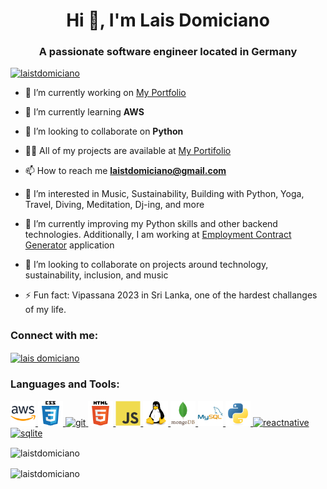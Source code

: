<!---
laistdomiciano/laistdomiciano is a ✨ special ✨ repository because its `README.md` (this file) appears on your GitHub profile.
You can click the Preview link to take a look at your changes.
--->

<h1 align="center">Hi 👋, I'm Lais Domiciano</h1>
<h3 align="center">A passionate software engineer located in Germany</h3>

<p align="left"> <a href="https://github.com/ryo-ma/github-profile-trophy"><img src="https://github-profile-trophy.vercel.app/?username=laistdomiciano" alt="laistdomiciano" /></a> </p>

- 🔭 I’m currently working on [My Portfolio](https://github.com/laistdomiciano/portfolio)

- 🌱 I’m currently learning **AWS**

- 👯 I’m looking to collaborate on **Python**

- 👨‍💻 All of my projects are available at [My Portifolio](https://laistdomiciano.github.io/portfolio/)

- 📫 How to reach me **laistdomiciano@gmail.com**

- 👀 I’m interested in Music, Sustainability, Building with Python, Yoga, Travel, Diving, Meditation, Dj-ing, and more
    
- 🌱 I’m currently improving my Python skills and other backend technologies. Additionally, I am working at [Employment Contract Generator](https://github.com/laistdomiciano/employment-contract-generator) application
  
- 💞️ I’m looking to collaborate on projects around technology, sustainability, inclusion, and music

- ⚡ Fun fact: Vipassana 2023 in Sri Lanka, one of the hardest challanges of my life.

<h3 align="left">Connect with me:</h3>
<p align="left">
<a href="https://www.linkedin.com/in/lais-trevizan-domiciano/" target="blank"><img align="center" src="https://raw.githubusercontent.com/rahuldkjain/github-profile-readme-generator/master/src/images/icons/Social/linked-in-alt.svg" alt="lais domiciano" height="30" width="40" /></a>
</p>

<h3 align="left">Languages and Tools:</h3>
<p align="left"> <a href="https://aws.amazon.com" target="_blank" rel="noreferrer"> <img src="https://raw.githubusercontent.com/devicons/devicon/master/icons/amazonwebservices/amazonwebservices-original-wordmark.svg" alt="aws" width="40" height="40"/> </a> <a href="https://www.w3schools.com/css/" target="_blank" rel="noreferrer"> <img src="https://raw.githubusercontent.com/devicons/devicon/master/icons/css3/css3-original-wordmark.svg" alt="css3" width="40" height="40"/> </a> <a href="https://git-scm.com/" target="_blank" rel="noreferrer"> <img src="https://www.vectorlogo.zone/logos/git-scm/git-scm-icon.svg" alt="git" width="40" height="40"/> </a> <a href="https://www.w3.org/html/" target="_blank" rel="noreferrer"> <img src="https://raw.githubusercontent.com/devicons/devicon/master/icons/html5/html5-original-wordmark.svg" alt="html5" width="40" height="40"/> </a> <a href="https://developer.mozilla.org/en-US/docs/Web/JavaScript" target="_blank" rel="noreferrer"> <img src="https://raw.githubusercontent.com/devicons/devicon/master/icons/javascript/javascript-original.svg" alt="javascript" width="40" height="40"/> </a> <a href="https://www.linux.org/" target="_blank" rel="noreferrer"> <img src="https://raw.githubusercontent.com/devicons/devicon/master/icons/linux/linux-original.svg" alt="linux" width="40" height="40"/> </a> <a href="https://www.mongodb.com/" target="_blank" rel="noreferrer"> <img src="https://raw.githubusercontent.com/devicons/devicon/master/icons/mongodb/mongodb-original-wordmark.svg" alt="mongodb" width="40" height="40"/> </a> <a href="https://www.mysql.com/" target="_blank" rel="noreferrer"> <img src="https://raw.githubusercontent.com/devicons/devicon/master/icons/mysql/mysql-original-wordmark.svg" alt="mysql" width="40" height="40"/> </a> <a href="https://www.python.org" target="_blank" rel="noreferrer"> <img src="https://raw.githubusercontent.com/devicons/devicon/master/icons/python/python-original.svg" alt="python" width="40" height="40"/> </a> <a href="https://reactnative.dev/" target="_blank" rel="noreferrer"> <img src="https://reactnative.dev/img/header_logo.svg" alt="reactnative" width="40" height="40"/> </a> <a href="https://www.sqlite.org/" target="_blank" rel="noreferrer"> <img src="https://www.vectorlogo.zone/logos/sqlite/sqlite-icon.svg" alt="sqlite" width="40" height="40"/> </a> </p>

<p><img align="center" src="https://github-readme-stats.vercel.app/api/top-langs?username=laistdomiciano&show_icons=true&locale=en&layout=compact" alt="laistdomiciano" /></p>

<p><img align="center" src="https://github-readme-streak-stats.herokuapp.com/?user=laistdomiciano&" alt="laistdomiciano" /></p>
